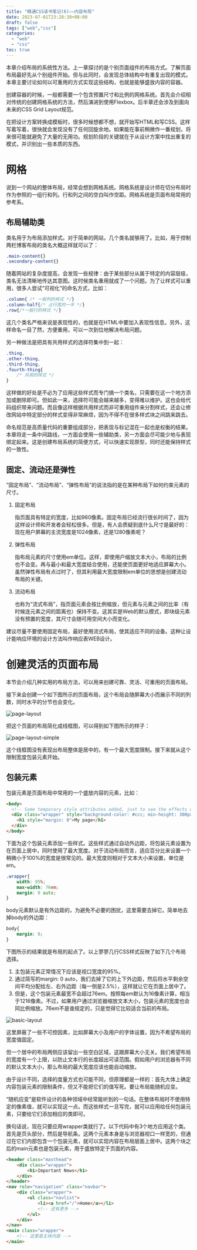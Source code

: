 ```yaml
---
title: "精通CSS读书笔记(6)——内容布局" 
date: 2023-07-01T23:28:39+08:00
draft: false
tags: ["web","css"]
categories:
  - "web"
  - "css"
toc: true
---
```








本章介绍布局的系统性方法。上一章探讨的是个别页面组件的布局方式。了解页面布局最好先从个别组件开始。但与此同时，会发现总体结构中有重复出现的模式。本章主要讨论如何以可重用的方式实现这些结构，也就是能够盛放内容的容器。



创建容器的时候，一般都需要一个包含预置尺寸和比例的网格系统。首先会介绍相对传统的创建网格系统的方法，然后演进到使用Flexbox。后半章还会涉及到面向未来的CSS Grid Layout规范。





在把设计方案转换成模板时，很多时候想都不想，就开始写HTML和写CSS。这样写着写着，很快就会发现没有了任何回旋余地。如果能在事前稍微作一番规划，将来很可能就避免了大量的无用功。规划阶段的关键就在于从设计方案中找出重复的模式，并识别出一些本质的东西。



# 网格

说到一个网站的整体布局，经常会想到网格系统。网格系统是设计师在切分布局时作为参照的一组行和列。行和列之间的空白叫作空距。网格系统是页面布局常用的参考系。



## 布局辅助类

类名用于为布局添加样式。对于简单的网站，几个类名就够用了。比如，用于控制两栏博客布局的类名大概这样就可以了：

```css
.main-content{}
.secondary-content{}
```

随着网站的复杂度提高，会发现一些规律：由于某些部分从属于特定的内容层级，类名无法清晰地传达其意图。这时候类名重用就成了一个问题。为了让样式可以重用，很多人尝试“可视化”的命名方式，比如：

```css
.column{ /* 一般列的样式 */}
.column-half{/* 占行宽的一半 */}
.row{/*一般行的样式 */}
```

这几个类名严格来说是表现性的，也就是在HTML中要加入表现性信息。另外，这样命名一目了然，方便重用，可以一次到位地解决布局问题。



另一种做法是把具有共用样式的选择符集中到一起：

```css
.thing,
.other-thing,
.third-thing,
.fourth-thing{
	/* 共用的样式 */
}
```

这样做的好处是不必为了应用这些样式而专门搞一个类名，只需要在这一个地方添加或删除即可。但如此一来，选择符可能会越来越多，变得难以维护。这也会给代码组织带来问题。而且像这样根据共用样式而非可重用组件来分割样式，还会让修改网站中特定部分的样式变得非常麻烦，因为不得不在很多样式块之间跳来跳去。



命名规范是高质量代码的重要组成部分，把表现与标记混在一起也是权衡的结果。本章将走一条中间路线，一方面会使用一些辅助类，另一方面会尽可能少地与表现绑定起来。这是创建布局系统的简便方式，可以快速实现原型，同时还能保持样式的一致性。



## 固定、流动还是弹性

“固定布局”、“流动布局”、“弹性布局”的说法指的是在某种布局下如何约束元素的尺寸。

1. 固定布局

   指页面具有特定的宽度，比如960像素。固定布局已经流行很长时间了，因为这样设计师和开发者会轻松很多。但是，有人会质疑到底什么尺寸是最好的：现在用户屏幕的主流宽度是1024像素，还是1280像素呢？

2. 弹性布局

   指布局元素的尺寸使用em单位。这样，即使用户缩放文本大小，布局的比例也不会变。再与最小和最大宽度结合使用，还能使页面更好地适应屏幕大小。虽然弹性布局有点过时了，但其利用最大宽度限制em单位的思想是创建流动布局的关键。

3. 流动布局

   也称为“流式布局”，指页面元素会按比例缩放，但元素与元素之间的比率（有时候连元素之间的距离也）保持不变。这其实是Web的默认模式，即块级元素没有预置的宽度，其尺寸会随可用空间大小而变化。

建议尽量不要使用固定布局，最好使用流式布局，使其适应不同的设备。这种让设计能响应环境的设计方法叫作响应表WEB设计。



# 创建灵活的页面布局

本节会介绍几种实用的布局方法，可以用来创建可靠、灵活、可重用的页面布局。



接下来会创建一个如下图所示的页面布局，这个布局会随屏幕大小而展示不同的列数，同时水平的分节也会变化。

![page-layout](https://pvnk1u.github.io/images/page-layout.PNG)



把这个页面的布局简化成线框图，可以得到如下图所示的样子：

![page-layout-simple](https://pvnk1u.github.io/images/page-layout-simple.PNG)

这个线框图没有表现出布局整体是居中的，有一个最大宽度限制。接下来就从这个限制宽度包装元素开始。



## 包装元素

包装元素是页面布局中常用的一个盛放内容的元素，比如：

```html
<body>
  <!-- Some temporary style attributes added, just to see the effects of the wrapper. -->
  <div class="wrapper" style="background-color: #ccc; min-height: 300px;">
    <h1 style="margin: 0">My page</h1>
  </div>
</body>
```

下面为这个包装元素添加一些样式。这些样式通过自动外边距，将包装元素设置为在页面上居中，同时使用了最大宽度。对于流动布局而言，适应百分比来设置一个稍微小于100%的宽度是很常见的。最大宽度则相对于文本大小来设置，单位是em。

```css
.wrapper{
	width: 95%;
	max-width: 76em;
	margin: 0 auto;
}
```

body元素默认是有外边距的，为避免不必要的困扰，这里需要去掉它。简单地去掉body的外边距：

```css
body{
	margin: 0;
}
```

下图所示的结果就是布局的起点了。以上寥寥几行CSS样式反映了如下几个布局选择。

1. 主包装元素正常情况下应该是视口宽度的95%。
2. 通过简写的margin: 0 auto，我们去掉了它的上下外边距，然后将水平剩余空间平均分配给左、右外边距（每一侧是2.5%），这样就让它在页面上居中了。
3. 但是，这个包装元素最宽不会超过76em。按照每em默认为16像素计算，相当于1216像素。不过，如果用户通过浏览器缩放文本大小，包装元素的宽度也会同比例缩放。76em不是谁规定的，只是觉得它比较适合当前的布局。



![basic-layout](https://pvnk1u.github.io/images/basic-layout.PNG)



这里屏蔽了一些不可控因素，比如屏幕大小及用户的字体设置，因为不希望布局的宽度值固定。



但一个居中的布局两侧应该留出一些空白区域，这跟屏幕大小无关。我们希望布局的宽度有一个上限，以防止文本行的长度超出可读范围。假如用户的浏览器有不同的默认文本大小，那么布局的最大宽度应该也能自动缩放。



由于设计不同，选择的度量方式也可能不同，但原理都是一样的：首先大体上确定内容包装元素的限制条件，但又不能把它们的值写死。要让布局能随机应变。



“随机应变”是软件设计的各种领域中经常能听到的一句话。在整体布局时不使用特定的像素值，就可以实现这一点。而这些样式一旦写完，就可以应用给任何包装元素，只要给它们添加相应的类即可。



换句话说，现在只要应用wrapper类就行了。以下代码中有3个地方应用这个类。首先是页头部分，然后是导航条。这两个元素本身是与浏览器视口一样宽的，但通过在它们内部包含一个包装元素，就可以实现内容在布局层面上居中。这两个块之后的main元素也是包装元素，用于盛放特定于页面的内容。

```html
<header class="masthead">
	<div class="wrapper">
		<h1>Important News</h1>
	</div>
</header>
<nav role="navigation" class="navbar">
	<div class="wrapper">
		<ul class="navlist">
			<li><a href="/">Home</a></li>
			<!-- 还有更多 -->
		</ul>
	</div>
</nav>
<main class="wrapper">
	<!-- 这里是主体内容 -->
</main>
```



